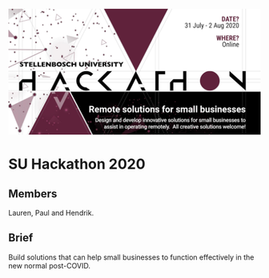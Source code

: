 ![SU Hackathon 2020](/template_small.png)

# SU Hackathon 2020

## Members
Lauren, Paul and Hendrik.

## Brief
Build solutions that can help small businesses to function effectively in the new normal post-COVID.
